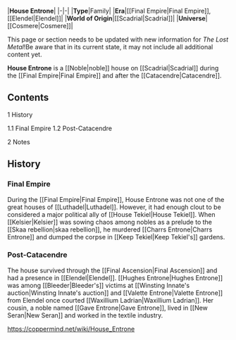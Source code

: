 |**House Entrone**|
|-|-|
|**Type**|Family|
|**Era**|[[Final Empire\|Final Empire]], [[Elendel\|Elendel]]|
|**World of Origin**|[[Scadrial\|Scadrial]]|
|**Universe**|[[Cosmere\|Cosmere]]|

This page or section needs to be updated with new information for *The Lost Metal*!Be aware that in its current state, it may not include all additional content yet.

**House Entrone** is a [[Noble\|noble]] house on [[Scadrial\|Scadrial]] during the [[Final Empire\|Final Empire]] and after the [[Catacendre\|Catacendre]].

## Contents

1 History

1.1 Final Empire
1.2 Post-Catacendre


2 Notes


## History
### Final Empire
During the [[Final Empire\|Final Empire]], House Entrone was not one of the great houses of [[Luthadel\|Luthadel]]. However, it had enough clout to be considered a major political ally of [[House Tekiel\|House Tekiel]]. When [[Kelsier\|Kelsier]] was sowing chaos among nobles as a prelude to the [[Skaa rebellion\|skaa rebellion]], he murdered [[Charrs Entrone\|Charrs Entrone]] and dumped the corpse in [[Keep Tekiel\|Keep Tekiel's]] gardens.

### Post-Catacendre
The house survived through the [[Final Ascension\|Final Ascension]] and had a presence in [[Elendel\|Elendel]]. [[Hughes Entrone\|Hughes Entrone]] was among [[Bleeder\|Bleeder's]] victims at [[Winsting Innate's auction\|Winsting Innate's auction]] and [[Valette Entrone\|Valette Entrone]] from Elendel once courted [[Waxillium Ladrian\|Waxillium Ladrian]]. Her cousin, a noble named [[Gave Entrone\|Gave Entrone]], lived in [[New Seran\|New Seran]] and worked in the textile industry.



https://coppermind.net/wiki/House_Entrone